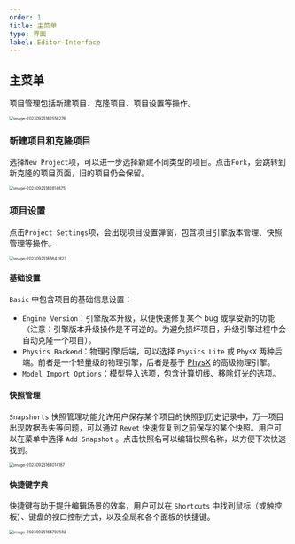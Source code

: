 ```yaml
---
order: 1
title: 主菜单
type: 界面
label: Editor-Interface
---
```


## 主菜单

项目管理包括新建项目、克隆项目、项目设置等操作。

<img src="https://gw.alipayobjects.com/zos/OasisHub/7bbd7d4c-ca69-49b6-a296-b0fc006e1c28/image-20230925162556276.png" alt="image-20230925162556276" style="zoom:50%;" />

### 新建项目和克隆项目

选择`New Project`项，可以进一步选择新建不同类型的项目。点击`Fork`，会跳转到新克隆的项目页面，旧的项目仍会保留。

<img src="https://gw.alipayobjects.com/zos/OasisHub/ff52d1d2-f8b0-4285-b845-d1661baf866b/image-20230925162814875.png" alt="image-20230925162814875" style="zoom:50%;" />



### 项目设置

点击`Project Settings`项，会出现项目设置弹窗，包含项目引擎版本管理、快照管理等操作。

<img src="https://gw.alipayobjects.com/zos/OasisHub/69325979-d35c-45a0-aa02-d13b546e97c8/image-20230925163642823.png" alt="image-20230925163642823" style="zoom:50%;" />

#### 基础设置

`Basic` 中包含项目的基础信息设置：

- `Engine Version`：引擎版本升级，以便快速修复某个 bug 或享受新的功能（注意：引擎版本升级操作是不可逆的。为避免损坏项目，升级引擎过程中会自动克隆一个项目）。
- `Physics Backend`：物理引擎后端，可以选择 `Physics Lite` 或 `PhysX` 两种后端。前者是一个轻量级的物理引擎，后者是基于 [PhysX](https://developer.nvidia.com/physx-sdk) 的高级物理引擎。
- `Model Import Options`：模型导入选项，包含计算切线、移除灯光的选项。

#### 快照管理

`Snapshorts` 快照管理功能允许用户保存某个项目的快照到历史记录中，万一项目出现数据丢失等问题，可以通过 `Revet` 快速恢复到之前保存的某个快照。用户可以在菜单中选择 `Add Snapshot` 。点击快照名可以编辑快照名称，以方便下次快速找到。

<img src="https://gw.alipayobjects.com/zos/OasisHub/51d93899-44a7-40ef-a5ba-5550b89fcf49/image-20230925164014187.png" alt="image-20230925164014187" style="zoom:50%;" />

#### 快捷键字典

快捷键有助于提升编辑场景的效率，用户可以在 `Shortcuts` 中找到鼠标（或触控板）、键盘的视口控制方式，以及全局和各个面板的快捷键。

<img src="https://gw.alipayobjects.com/zos/OasisHub/6bd261ac-2803-4e97-a2aa-3ccdafe731a6/image-20230925164702582.png" alt="image-20230925164702582" style="zoom:50%;" />

